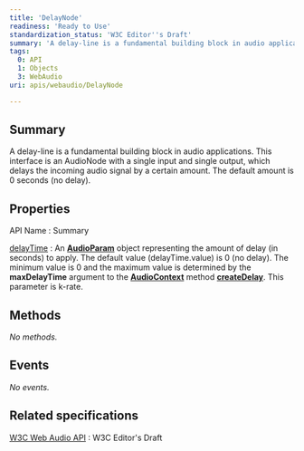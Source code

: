 ```yaml
---
title: 'DelayNode'
readiness: 'Ready to Use'
standardization_status: 'W3C Editor''s Draft'
summary: 'A delay-line is a fundamental building block in audio applications. This interface is an AudioNode with a single input and single output, which delays the incoming audio signal by a certain amount. The default amount is 0 seconds (no delay).'
tags:
  0: API
  1: Objects
  3: WebAudio
uri: apis/webaudio/DelayNode

---
```

## Summary

A delay-line is a fundamental building block in audio applications. This interface is an AudioNode with a single input and single output, which delays the incoming audio signal by a certain amount. The default amount is 0 seconds (no delay).

## Properties

API Name
:   Summary

[delayTime](/apis/webaudio/DelayNode/delayTime)
:   An [**AudioParam**](/apis/webaudio/AudioParam) object representing the amount of delay (in seconds) to apply. The default value (delayTime.value) is 0 (no delay). The minimum value is 0 and the maximum value is determined by the **maxDelayTime** argument to the [**AudioContext**](/apis/webaudio/AudioContext) method [**createDelay**](/apis/webaudio/AudioContext/createDelay). This parameter is k-rate.

## Methods

*No methods.*

## Events

*No events.*

## Related specifications

[W3C Web Audio API](http://webaudio.github.io/web-audio-api/)
:   W3C Editor's Draft

